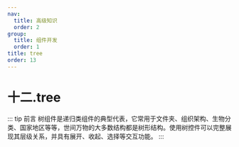```yaml
---
nav:
  title: 高级知识
  order: 2
group:
  title: 组件开发
  order: 1
title: tree
order: 13
---
```


# 十二.tree

::: tip 前言
树组件是递归类组件的典型代表，它常用于文件夹、组织架构、生物分类、国家地区等等，世间万物的大多数结构都是树形结构。使用树控件可以完整展现其层级关系，并具有展开、收起、选择等交互功能。
:::
